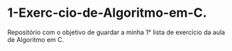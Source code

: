 # 1-Exerc-cio-de-Algoritmo-em-C.
Repositório com o objetivo de guardar a minha 1° lista de exercício da aula de Algoritmo em C.
